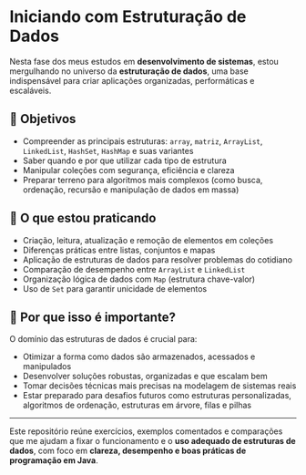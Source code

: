 # Iniciando com Estruturação de Dados

Nesta fase dos meus estudos em **desenvolvimento de sistemas**, estou mergulhando no universo da **estruturação de dados**, uma base indispensável para criar aplicações organizadas, performáticas e escaláveis.

## 🎯 Objetivos

- Compreender as principais estruturas: `array`, `matriz`, `ArrayList`, `LinkedList`, `HashSet`, `HashMap` e suas variantes
- Saber quando e por que utilizar cada tipo de estrutura
- Manipular coleções com segurança, eficiência e clareza
- Preparar terreno para algoritmos mais complexos (como busca, ordenação, recursão e manipulação de dados em massa)

## 🧪 O que estou praticando

- Criação, leitura, atualização e remoção de elementos em coleções
- Diferenças práticas entre listas, conjuntos e mapas
- Aplicação de estruturas de dados para resolver problemas do cotidiano
- Comparação de desempenho entre `ArrayList` e `LinkedList`
- Organização lógica de dados com `Map` (estrutura chave-valor)
- Uso de `Set` para garantir unicidade de elementos

## 📌 Por que isso é importante?

O domínio das estruturas de dados é crucial para:

- Otimizar a forma como dados são armazenados, acessados e manipulados
- Desenvolver soluções robustas, organizadas e que escalam bem
- Tomar decisões técnicas mais precisas na modelagem de sistemas reais
- Estar preparado para desafios futuros como estruturas personalizadas, algoritmos de ordenação, estruturas em árvore, filas e pilhas

---

Este repositório reúne exercícios, exemplos comentados e comparações que me ajudam a fixar o funcionamento e o **uso adequado de estruturas de dados**, com foco em **clareza, desempenho e boas práticas de programação em Java**.
